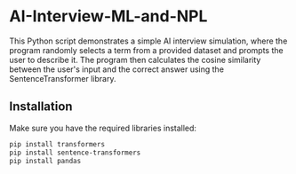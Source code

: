 # AI-Interview-ML-and-NPL

This Python script demonstrates a simple AI interview simulation, where the program randomly selects a term from a provided dataset and prompts the user to describe it. The program then calculates the cosine similarity between the user's input and the correct answer using the SentenceTransformer library.

## Installation

Make sure you have the required libraries installed:

```bash
pip install transformers
pip install sentence-transformers
pip install pandas

